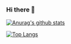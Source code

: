 ### Hi there 👋

[![Anurag's github stats](https://github-readme-stats.vercel.app/api?username=kcqnly&show_icons=true&theme=dark)](https://github.com/anuraghazra/github-readme-stats)

[![Top Langs](https://github-readme-stats.vercel.app/api/top-langs/?username=kcqnly&layout=compact)](https://github.com/anuraghazra/github-readme-stats)
